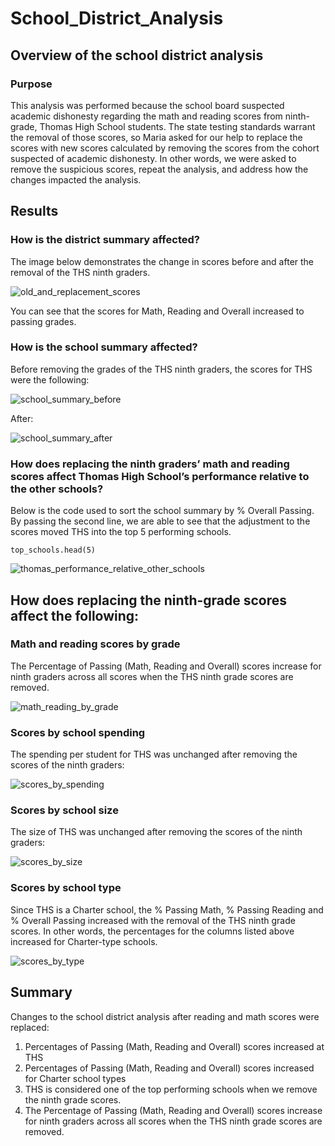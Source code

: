# School_District_Analysis

## Overview of the school district analysis
### Purpose

This analysis was performed because the school board suspected academic dishonesty regarding the math and reading scores from ninth-grade, Thomas High School students. The state testing standards warrant the removal of those scores, so Maria asked for our help to replace the scores with new scores calculated by removing the scores from the cohort suspected of academic dishonesty. In other words, we were asked to remove the suspicious scores, repeat the analysis, and address how the changes impacted the analysis. 

## Results
### How is the district summary affected?

The image below demonstrates the change in scores before and after the removal of the THS ninth graders. 

![old_and_replacement_scores](https://github.com/jmalauss/School_District_Analysis/blob/main/Module_4_Challenge_Snips/old_and_replacement_scores.png)

You can see that the scores for Math, Reading and Overall increased to passing grades. 

### How is the school summary affected?

Before removing the grades of the THS ninth graders, the scores for THS were the following:

![school_summary_before](https://github.com/jmalauss/School_District_Analysis/blob/main/Module_4_Challenge_Snips/school_summary_before.png)

After:

![school_summary_after](https://github.com/jmalauss/School_District_Analysis/blob/main/Module_4_Challenge_Snips/school_summary_after.png)


### How does replacing the ninth graders’ math and reading scores affect Thomas High School’s performance relative to the other schools?

Below is the code used to sort the school summary by % Overall Passing. By passing the second line, we are able to see that the adjustment to the scores moved THS into the top 5 performing schools.

```top_schools = per_school_summary_df.sort_values(['% Overall Passing'], ascending = False)
top_schools.head(5)
```

![thomas_performance_relative_other_schools](https://github.com/jmalauss/School_District_Analysis/blob/main/Module_4_Challenge_Snips/thomas_performance_relative_other_schools.png)


## How does replacing the ninth-grade scores affect the following:
### Math and reading scores by grade

The Percentage of Passing (Math, Reading and Overall) scores increase for ninth graders across all scores when the THS ninth grade scores are removed.

![math_reading_by_grade](https://github.com/jmalauss/School_District_Analysis/blob/main/Module_4_Challenge_Snips/math_reading_by_grade.png)

### Scores by school spending

The spending per student for THS was unchanged after removing the scores of the ninth graders:

![scores_by_spending](https://github.com/jmalauss/School_District_Analysis/blob/main/Module_4_Challenge_Snips/scores_by_spending.png)

### Scores by school size

The size of THS was unchanged after removing the scores of the ninth graders:

![scores_by_size](https://github.com/jmalauss/School_District_Analysis/blob/main/Module_4_Challenge_Snips/scores_by_size.png)

### Scores by school type

Since THS is a Charter school, the % Passing Math, % Passing Reading and % Overall Passing increased with the removal of the THS ninth grade scores. In other words, the percentages for the columns listed above increased for Charter-type schools. 

![scores_by_type](https://github.com/jmalauss/School_District_Analysis/blob/main/Module_4_Challenge_Snips/scores_by_type.png)

## Summary

Changes to the school district analysis after reading and math scores were replaced:

1. Percentages of Passing (Math, Reading and Overall) scores increased at THS
2. Percentages of Passing (Math, Reading and Overall) scores increased for Charter school types
3. THS is considered one of the top performing schools when we remove the ninth grade scores.
4. The Percentage of Passing (Math, Reading and Overall) scores increase for ninth graders across all scores when the THS ninth grade scores are removed.
